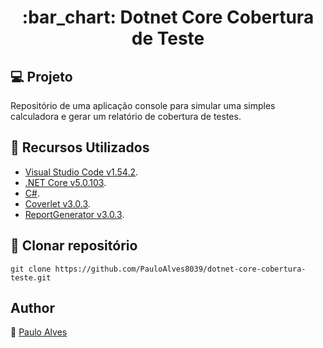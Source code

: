 <h1 align="center">:bar_chart: Dotnet Core Cobertura de Teste</h1>

## :computer: Projeto

Repositório de uma aplicação console para simular uma simples calculadora e gerar um relatório de cobertura de testes.

## :wrench: Recursos Utilizados

- [Visual Studio Code v1.54.2](https://code.visualstudio.com/).
- [.NET Core v5.0.103](https://dotnet.microsoft.com/download/dotnet/5.0).
- [C#](https://code.visualstudio.com/).
- [Coverlet v3.0.3](https://github.com/coverlet-coverage/coverlet).
- [ReportGenerator v3.0.3](https://github.com/danielpalme/ReportGenerator).

## :floppy_disk: Clonar repositório

```git clone https://github.com/PauloAlves8039/dotnet-core-cobertura-teste.git```


## Author

:boy: [Paulo Alves](https://github.com/PauloAlves8039)

